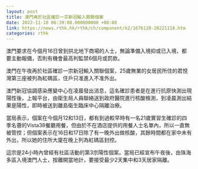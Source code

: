 ```yaml
---
layout: post
title: 澳門再於社區確診一宗新冠輸入關聯個案
date: 2022-11-18 06:39:08.000000000 +08:00
link: https://news.rthk.hk/rthk/ch/component/k2/1676128-20221118.htm
categories: rthk
---
```


澳門要求在今個月16日曾到拱北地下商場的人士，無論準備入境抑或已入境，都要主動報備，否則有機會最高判監禁6個月或罰款。

澳門在午夜再於社區確診一宗新冠輸入關聯個案，25歲無業的女居民所住的君悅灣第三座被列為紅碼區，住戶只准進入不准外出。

澳門新冠協調感染應變中心在凌晨發出消息，這名確診患者是在進行抗原快測出現陽性後，上報平台，由衛生局人員聯絡送到政府醫院進行核酸檢測，到凌晨測出結果是陽性，即時被送到離島衛生臨床中心隔離治療。

當局表示，個案在今個月12和13日，都有到過較早時有一名21歲實習生確診的四季名薈的Vista38餐廳用餐，但由於不在酒店提供的用餐人士名單內，所以一直無被管控；但個案表示在16日和17日除了有一晚外出做核酸，其餘時間都在家中未有外出，所以她的住所大廈在晚上列為紅碼區封控。

這宗是24小時內曾經有社區活動的第3宗陽性個案。當局已經宣布午夜後，由珠海多區入境澳門人士，按離開當地計，要接受最少2天集中和3天居家隔離。
